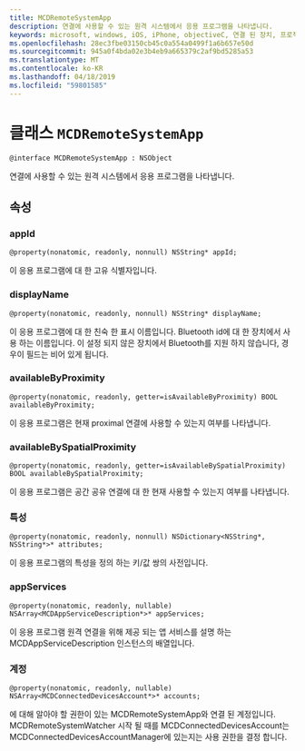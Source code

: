 ```yaml
---
title: MCDRemoteSystemApp
description: 연결에 사용할 수 있는 원격 시스템에서 응용 프로그램을 나타냅니다.
keywords: microsoft, windows, iOS, iPhone, objectiveC, 연결 된 장치, 프로젝트 로마
ms.openlocfilehash: 28ec3fbe03150cb45c0a554a0499f1a6b657e50d
ms.sourcegitcommit: 945a0f4bda02e3b4eb9a665379c2af9bd5285a53
ms.translationtype: MT
ms.contentlocale: ko-KR
ms.lasthandoff: 04/18/2019
ms.locfileid: "59801585"
---
```

# <a name="class-mcdremotesystemapp"></a>클래스 `MCDRemoteSystemApp` 

```
@interface MCDRemoteSystemApp : NSObject
```  

연결에 사용할 수 있는 원격 시스템에서 응용 프로그램을 나타냅니다.

## <a name="properties"></a>속성

### <a name="appid"></a>appId
`@property(nonatomic, readonly, nonnull) NSString* appId;`

이 응용 프로그램에 대 한 고유 식별자입니다.

### <a name="displayname"></a>displayName
`@property(nonatomic, readonly, nonnull) NSString* displayName;`

이 응용 프로그램에 대 한 친숙 한 표시 이름입니다. Bluetooth id에 대 한 장치에서 사용 하는 이름입니다. 이 설정 되지 않은 장치에서 Bluetooth를 지원 하지 않습니다, 경우이 필드는 비어 있게 됩니다.

### <a name="availablebyproximity"></a>availableByProximity
`@property(nonatomic, readonly, getter=isAvailableByProximity) BOOL availableByProximity;`

이 응용 프로그램은 현재 proximal 연결에 사용할 수 있는지 여부를 나타냅니다.

### <a name="availablebyspatialproximity"></a>availableBySpatialProximity
`@property(nonatomic, readonly, getter=isAvailableBySpatialProximity) BOOL availableBySpatialProximity;`

이 응용 프로그램은 공간 공유 연결에 대 한 현재 사용할 수 있는지 여부를 나타냅니다.

### <a name="attributes"></a>특성
`@property(nonatomic, readonly, nonnull) NSDictionary<NSString*, NSString*>* attributes;`

이 응용 프로그램의 특성을 정의 하는 키/값 쌍의 사전입니다.

### <a name="appservices"></a>appServices
`@property(nonatomic, readonly, nullable) NSArray<MCDAppServiceDescription*>* appServices;`

이 응용 프로그램 원격 연결을 위해 제공 되는 앱 서비스를 설명 하는 MCDAppServiceDescription 인스턴스의 배열입니다.

### <a name="accounts"></a>계정
`@property(nonatomic, readonly, nullable) NSArray<MCDConnectedDevicesAccount*>* accounts;`

에 대해 알아야 할 권한이 있는 MCDRemoteSystemApp와 연결 된 계정입니다. MCDRemoteSystemWatcher 시작 될 때를 MCDConnectedDevicesAccount는 MCDConnectedDevicesAccountManager에 있는지는 사용 권한을 결정 합니다.